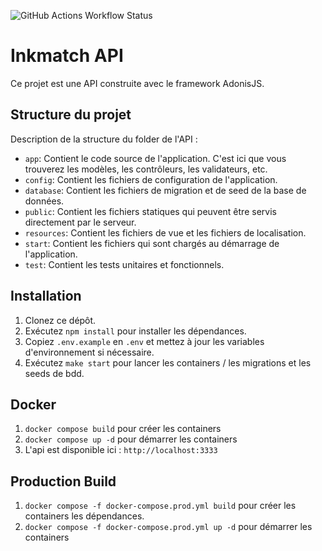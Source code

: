 ![GitHub Actions Workflow Status](https://img.shields.io/github/actions/workflow/status/Les-Capybaras/inkmatch-back-end/ci.yaml)

# Inkmatch API

Ce projet est une API construite avec le framework AdonisJS.

## Structure du projet

Description de la structure du folder de l'API :

- `app`: Contient le code source de l'application. C'est ici que vous trouverez les modèles, les contrôleurs, les validateurs, etc.
- `config`: Contient les fichiers de configuration de l'application.
- `database`: Contient les fichiers de migration et de seed de la base de données.
- `public`: Contient les fichiers statiques qui peuvent être servis directement par le serveur.
- `resources`: Contient les fichiers de vue et les fichiers de localisation.
- `start`: Contient les fichiers qui sont chargés au démarrage de l'application.
- `test`: Contient les tests unitaires et fonctionnels.

## Installation

1. Clonez ce dépôt.
2. Exécutez `npm install` pour installer les dépendances.
3. Copiez `.env.example` en `.env` et mettez à jour les variables d'environnement si nécessaire.
4. Exécutez `make start` pour lancer les containers / les migrations et les seeds de bdd.

## Docker

1. `docker compose build` pour créer les containers
2. `docker compose up -d` pour démarrer les containers
3. L'api est disponible ici : `http://localhost:3333`

## Production Build

1. `docker compose -f docker-compose.prod.yml build` pour créer les containers les dépendances.
2. `docker compose -f docker-compose.prod.yml up -d` pour démarrer les containers
